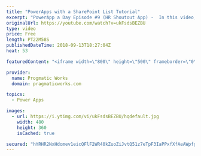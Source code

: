```yaml
---
title: "PowerApps with a SharePoint List Tutorial"
excerpt: "PowerApp a Day Episode #9 (HR Shoutout App) -  In this video, you'll see how to read and write data into SharePoint using PowerApps. We'll also explore some quirks with the people picker in SharePoint.    Power App and Power Platform Training : https://pragmaticworks.com/training/on-demand-training"
originalUrl: https://youtube.com/watch?v=ukFsdsBEZBU
type: video
price: Free
length: PT22M58S
publishedDateTime: 2018-09-13T18:27:04Z
heat: 53

featuredContent: "<iframe width=\"800\" height=\"500\" frameborder=\"0\" src=\"https://www.youtube.com/embed/ukFsdsBEZBU\" allow=\"accelerometer; autoplay; encrypted-media; gyroscope; picture-in-picture\" allowfullscreen></iframe>"

provider:
  name: Progmatic Works
  domain: pragmaticworks.com

topics:
  - Power Apps

images:
  - url: https://i.ytimg.com/vi/ukFsdsBEZBU/hqdefault.jpg
    width: 480
    height: 360
    isCached: true

secured: "hYRHR2NxHdomev1eicQFlF2WR40kZuoZiJvtQ51z7eTpF3IaPPxfXfAeAWpfgKiWeuTCEEdQgj5rMa1qAZMy7aoKvpBXg/Qd6TlLJlvmQ72L1hg2zhWTUuTQicrN89KZo95Bq4reXm1Zqgt/vK3gZ2kOUHsB/fiK8cN+vP8IYfZTAnZ827ecgvAizmOvAjoIM9RcA96teQNwmP/Ci3OUUzKVoopM5HGASUJ9T//3gYAT0TngFNrRMPvs7cl26IBQmz6oNyvSYPJmRWBIc0pUSp+kabZbNJZa/qB6Y2YWNksWb5T2eSfoNT5+w9KDCAS2CiVRueOk5fCxsAVmrIW4XFdQAzcsYaQ3NC4KznqbRIlEbpTFwcsmU2LUTBDtc9fZIoyrKvY1tGJ6E8iHKkDMdNMdII/13m9qtOwYaYxk0eU=;avHrpTK/Xkgl2kA7sImpUg=="
---
```


